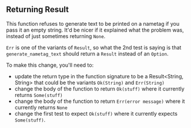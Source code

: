 ## Returning Result

This function refuses to generate text to be printed on a nametag if you pass it an empty string.
It'd be nicer if it explained what the problem was, instead of just sometimes returning `None`.

<div class="hint">
  <code>Err</code> is one of the variants of <code>Result</code>, so what the 2nd test is saying is that <code>generate_nametag_text</code> should return a <code>Result</code> instead of an <code>Option</code>.

To make this change, you'll need to:
- update the return type in the function signature to be a Result<String, String> that
  could be the variants `Ok(String)` and `Err(String)`
- change the body of the function to return `Ok(stuff)` where it currently
  returns `Some(stuff)`
- change the body of the function to return `Err(error message)` where it
  currently returns `None`
- change the first test to expect `Ok(stuff)` where it currently expects
  `Some(stuff)`.
</div>
